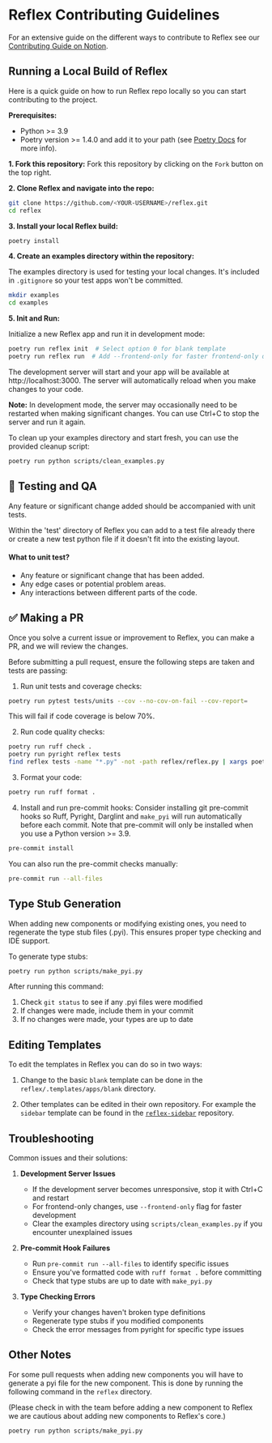 # Reflex Contributing Guidelines

For an extensive guide on the different ways to contribute to Reflex see our [Contributing Guide on Notion](https://www.notion.so/reflex-dev/2107ab2bc166497db951b8d742748284?v=f0eaff78fa984b5ab15d204af58907d7).

## Running a Local Build of Reflex

Here is a quick guide on how to run Reflex repo locally so you can start contributing to the project.

**Prerequisites:**

- Python >= 3.9
- Poetry version >= 1.4.0 and add it to your path (see [Poetry Docs](https://python-poetry.org/docs/#installation) for more info).

**1. Fork this repository:**
Fork this repository by clicking on the `Fork` button on the top right.

**2. Clone Reflex and navigate into the repo:**

``` bash
git clone https://github.com/<YOUR-USERNAME>/reflex.git
cd reflex
```

**3. Install your local Reflex build:**

``` bash
poetry install
```

**4. Create an examples directory within the repository:**

The examples directory is used for testing your local changes. It's included in `.gitignore` so your test apps won't be committed.

``` bash
mkdir examples
cd examples
```

**5. Init and Run:**

Initialize a new Reflex app and run it in development mode:

``` bash
poetry run reflex init  # Select option 0 for blank template
poetry run reflex run  # Add --frontend-only for faster frontend-only development
```

The development server will start and your app will be available at http://localhost:3000. The server will automatically reload when you make changes to your code.

**Note:** In development mode, the server may occasionally need to be restarted when making significant changes. You can use Ctrl+C to stop the server and run it again.

To clean up your examples directory and start fresh, you can use the provided cleanup script:
```bash
poetry run python scripts/clean_examples.py
```

## 🧪 Testing and QA

Any feature or significant change added should be accompanied with unit tests.

Within the 'test' directory of Reflex you can add to a test file already there or create a new test python file if it doesn't fit into the existing layout.

#### What to unit test?

- Any feature or significant change that has been added.
- Any edge cases or potential problem areas.
- Any interactions between different parts of the code.

## ✅ Making a PR

Once you solve a current issue or improvement to Reflex, you can make a PR, and we will review the changes.

Before submitting a pull request, ensure the following steps are taken and tests are passing:

1. Run unit tests and coverage checks:
``` bash
poetry run pytest tests/units --cov --no-cov-on-fail --cov-report=
```
This will fail if code coverage is below 70%.

2. Run code quality checks:
``` bash
poetry run ruff check .
poetry run pyright reflex tests
find reflex tests -name "*.py" -not -path reflex/reflex.py | xargs poetry run darglint
```

3. Format your code:
``` bash
poetry run ruff format .
```

4. Install and run pre-commit hooks:
Consider installing git pre-commit hooks so Ruff, Pyright, Darglint and `make_pyi` will run automatically before each commit.
Note that pre-commit will only be installed when you use a Python version >= 3.9.

``` bash
pre-commit install
```

You can also run the pre-commit checks manually:
```bash
pre-commit run --all-files
```

## Type Stub Generation

When adding new components or modifying existing ones, you need to regenerate the type stub files (.pyi). This ensures proper type checking and IDE support.

To generate type stubs:
```bash
poetry run python scripts/make_pyi.py
```

After running this command:
1. Check `git status` to see if any .pyi files were modified
2. If changes were made, include them in your commit
3. If no changes were made, your types are up to date

## Editing Templates

To edit the templates in Reflex you can do so in two ways:

1. Change to the basic `blank` template can be done in the `reflex/.templates/apps/blank` directory.

2. Other templates can be edited in their own repository. For example the `sidebar` template can be found in the [`reflex-sidebar`](https://github.com/reflex-dev/sidebar-template) repository.


## Troubleshooting

Common issues and their solutions:

1. **Development Server Issues**
   - If the development server becomes unresponsive, stop it with Ctrl+C and restart
   - For frontend-only changes, use `--frontend-only` flag for faster development
   - Clear the examples directory using `scripts/clean_examples.py` if you encounter unexplained issues

2. **Pre-commit Hook Failures**
   - Run `pre-commit run --all-files` to identify specific issues
   - Ensure you've formatted code with `ruff format .` before committing
   - Check that type stubs are up to date with `make_pyi.py`

3. **Type Checking Errors**
   - Verify your changes haven't broken type definitions
   - Regenerate type stubs if you modified components
   - Check the error messages from pyright for specific type issues

## Other Notes

For some pull requests when adding new components you will have to generate a pyi file for the new component. This is done by running the following command in the `reflex` directory.

(Please check in with the team before adding a new component to Reflex we are cautious about adding new components to Reflex's core.)

``` bash
poetry run python scripts/make_pyi.py
```
